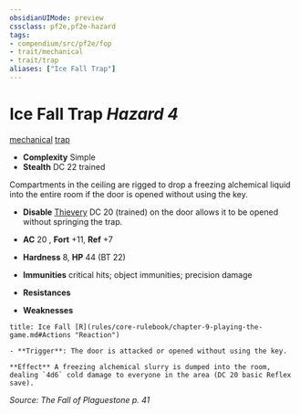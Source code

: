 ```yaml
---
obsidianUIMode: preview
cssclass: pf2e,pf2e-hazard
tags:
- compendium/src/pf2e/fop
- trait/mechanical
- trait/trap
aliases: ["Ice Fall Trap"]
---
```

# Ice Fall Trap *Hazard 4*  
[mechanical](rules/traits/mechanical.md)  [trap](rules/traits/trap.md)  

- **Complexity** Simple
- **Stealth** DC 22 trained  

Compartments in the ceiling are rigged to drop a freezing alchemical liquid into the entire room if the door is opened without using the key.

- **Disable** [Thievery](compendium/skills.md#Thievery) DC 20 (trained) on the door allows it to be opened without springing the trap.  

- **AC** 20 , **Fort** +11, **Ref** +7
- **Hardness** 8, **HP** 44 (BT 22)
- **Immunities** critical hits; object immunities; precision damage
- **Resistances** 
- **Weaknesses** 
     
```ad-embed-ability
title: Ice Fall [R](rules/core-rulebook/chapter-9-playing-the-game.md#Actions "Reaction")

- **Trigger**: The door is attacked or opened without using the key.

**Effect** A freezing alchemical slurry is dumped into the room, dealing `4d6` cold damage to everyone in the area (DC 20 basic Reflex save).
```

*Source: The Fall of Plaguestone p. 41*